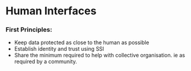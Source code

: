 # Human Interfaces

### First Principles: 
- Keep data protected as close to the human as possible
- Establish identity and trust using SSI
- Share the minimum required to help with collective organisation. ie as required by a community.
